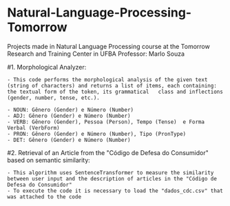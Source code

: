 # Natural-Language-Processing-Tomorrow
Projects made in Natural Language Processing course at the Tomorrow Research and Training Center in UFBA
Professor: Marlo Souza

#1. Morphological Analyzer:

    - This code performs the morphological analysis of the given text (string of characters) and returns a list of items, each containing: the textual form of the token, its grammatical   class and inflections (gender, number, tense, etc.).
    
    - NOUN: Gênero (Gender) e Número (Number)
    - ADJ: Gênero (Gender) e Número (Number)
    - VERB: Gênero (Gender), Pessoa (Person), Tempo (Tense)  e Forma Verbal (VerbForm)
    - PRON: Gênero (Gender) e Número (Number), Tipo (PronType)
    - DET: Gênero (Gender) e Número (Number)  

#2. Retrieval of an Article from the "Código de Defesa do Consumidor" based on semantic similarity:

    - This algorithm uses SentenceTransformer to measure the similarity between user input and the description of articles in the "Código de Defesa do Consumidor"
    - To execute the code it is necessary to load the "dados_cdc.csv" that was attached to the code
   
